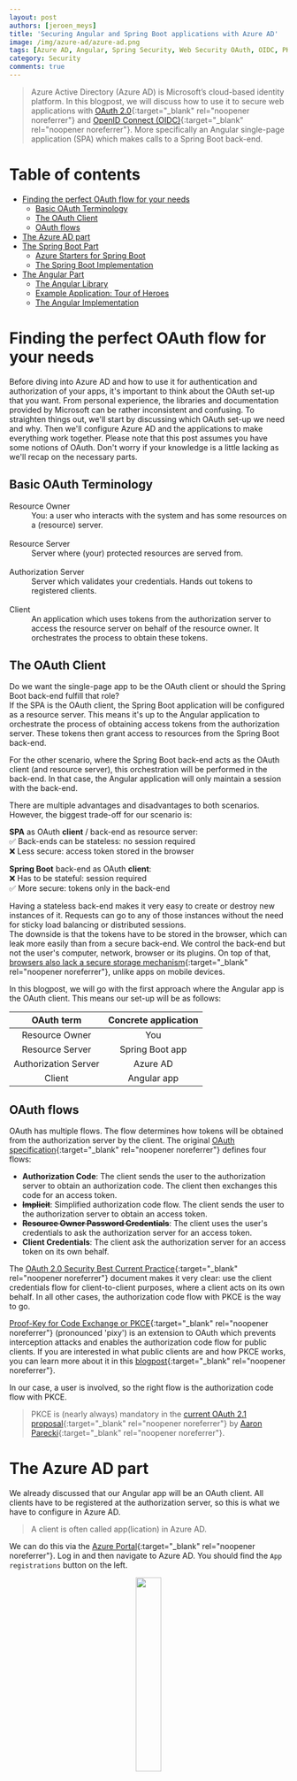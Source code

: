 ```yaml
---
layout: post
authors: [jeroen_meys]
title: 'Securing Angular and Spring Boot applications with Azure AD'
image: /img/azure-ad/azure-ad.png
tags: [Azure AD, Angular, Spring Security, Web Security OAuth, OIDC, PKCE]
category: Security
comments: true
---
```


> Azure Active Directory (Azure AD) is Microsoft’s cloud-based identity platform.
> In this blogpost, we will discuss how to use it to secure web applications with [OAuth 2.0](https://oauth.net/2/){:target="_blank" rel="noopener noreferrer"} and [OpenID Connect (OIDC)](https://openid.net/connect/){:target="_blank" rel="noopener noreferrer"}.
> More specifically an Angular single-page application (SPA) which makes calls to a Spring Boot back-end.

# Table of contents
* [Finding the perfect OAuth flow for your needs](#finding-the-perfect-oauth-flow-for-your-needs)
  * [Basic OAuth Terminology](#basic-oauth-terminology)
  * [The OAuth Client](#the-oauth-client)
  * [OAuth flows](#oauth-flows)
* [The Azure AD part](#the-azure-ad-part)
* [The Spring Boot Part](#the-spring-boot-part)
  * [Azure Starters for Spring Boot](#azure-starters-for-spring-boot)
  * [The Spring Boot Implementation](#the-spring-boot-implementation)
* [The Angular Part](#the-angular-part)
  * [The Angular Library](#the-angular-library)
  * [Example Application: Tour of Heroes](#example-application-tour-of-heroes)
  * [The Angular Implementation](#the-angular-implementation)

# Finding the perfect OAuth flow for your needs

Before diving into Azure AD and how to use it for authentication and authorization of your apps, it's important to think about the OAuth set-up that you want.
From personal experience, the libraries and documentation provided by Microsoft can be rather inconsistent and confusing. 
To straighten things out, we'll start by discussing which OAuth set-up we need and why.
Then we'll configure Azure AD and the applications to make everything work together.
Please note that this post assumes you have some notions of OAuth. 
Don't worry if your knowledge is a little lacking as we'll recap on the necessary parts.

## Basic OAuth Terminology

<dl>
    <dt>Resource Owner</dt>
    <dd>You: a user who interacts with the system and has some resources on a (resource) server.</dd><br>
    <dt>Resource Server</dt>
    <dd>Server where (your) protected resources are served from.</dd><br>
    <dt>Authorization Server</dt>
    <dd>Server which validates your credentials. Hands out tokens to registered clients.</dd><br>
    <dt>Client</dt>
    <dd>
    An application which uses tokens from the authorization server to access the resource server on behalf of the resource owner.
    It orchestrates the process to obtain these tokens.
    </dd>
</dl>

## The OAuth Client

Do we want the single-page app to be the OAuth client or should the Spring Boot back-end fulfill that role?  
If the SPA is the OAuth client, the Spring Boot application will be configured as a resource server.
This means it's up to the Angular application to orchestrate the process of obtaining access tokens from the authorization server. 
These tokens then grant access to resources from the Spring Boot back-end. 

For the other scenario, where the Spring Boot back-end acts as the OAuth client (and resource server), this orchestration will be performed in the back-end. 
In that case, the Angular application will only maintain a session with the back-end.

There are multiple advantages and disadvantages to both scenarios.
However, the biggest trade-off for our scenario is:

<b>SPA</b> as OAuth <b>client</b> / back-end as resource server:  
✅ Back-ends can be stateless: no session required  
❌ Less secure: access token stored in the browser  

<b>Spring Boot</b> back-end as OAuth <b>client</b>:  
❌ Has to be stateful: session required  
✅ More secure: tokens only in the back-end  

Having a stateless back-end makes it very easy to create or destroy new instances of it. 
Requests can go to any of those instances without the need for sticky load balancing or distributed sessions.  
The downside is that the tokens have to be stored in the browser, which can leak more easily than from a secure back-end. 
We control the back-end but not the user's computer, network, browser or its plugins. 
On top of that, [browsers also lack a secure storage mechanism](https://auth0.com/docs/tokens/token-storage){:target="_blank" rel="noopener noreferrer"}, unlike apps on mobile devices.

In this blogpost, we will go with the first approach where the Angular app is the OAuth client.
This means our set-up will be as follows:

| OAuth term | Concrete application |
| :--------: | :------------------: |
| Resource Owner | You |
| Resource Server | Spring Boot app |
| Authorization Server | Azure AD   |
| Client | Angular app |

## OAuth flows

OAuth has multiple flows.
The flow determines how tokens will be obtained from the authorization server by the client.
The original [OAuth specification](https://tools.ietf.org/html/rfc6749){:target="_blank" rel="noopener noreferrer"} defines four flows:
* <b>Authorization Code</b>: The client sends the user to the authorization server to obtain an authorization code. The client then exchanges this code for an access token.
* <b>~~Implicit~~</b>: Simplified authorization code flow. The client sends the user to the authorization server to obtain an access token. 
* <b>~~Resource Owner Password Credentials~~</b>: The client uses the user's credentials to ask the authorization server for an access token.
* <b>Client Credentials</b>: The client ask the authorization server for an access token on its own behalf.

The [OAuth 2.0 Security Best Current Practice](https://www.ietf.org/id/draft-ietf-oauth-security-topics-15.html){:target="_blank" rel="noopener noreferrer"} document makes it very clear: use the client credentials flow for client-to-client purposes, where a client acts on its own behalf.
In all other cases, the authorization code flow with PKCE is the way to go.  

[Proof-Key for Code Exchange or PKCE](https://tools.ietf.org/html/rfc7636){:target="_blank" rel="noopener noreferrer"} (pronounced 'pixy') is an extension to OAuth which prevents interception attacks and enables the authorization code flow for public clients. 
If you are interested in what public clients are and how PKCE works, you can learn more about it in this [blogpost](https://ordina-jworks.github.io/security/2019/08/22/Securing-Web-Applications-With-Keycloak.html){:target="_blank" rel="noopener noreferrer"}.

In our case, a user is involved, so the right flow is the authorization code flow with PKCE.

> PKCE is (nearly always) mandatory in the [current OAuth 2.1 proposal](https://tools.ietf.org/html/draft-parecki-oauth-v2-1-03#section-9.8){:target="_blank" rel="noopener noreferrer"} by [Aaron Parecki](https://aaronparecki.com/){:target="_blank" rel="noopener noreferrer"}.

# The Azure AD part

We already discussed that our Angular app will be an OAuth client.
All clients have to be registered at the authorization server, so this is what we have to configure in Azure AD.

> A client is often called app(lication) in Azure AD.

We can do this via the [Azure Portal](https://portal.azure.com/){:target="_blank" rel="noopener noreferrer"}.
Log in and then navigate to Azure AD.
You should find the `App registrations` button on the left.

<div style="text-align: center;" >
  <img class="image fit-contain" src="{{ '/img/azure-ad/app-registration.png' | prepend: site.baseurl }}" alt="" width="30%" />
</div>

Click `New registration` and fill in the form:

<div style="text-align: center;" >
  <img class="image fit-contain" src="{{ '/img/azure-ad/app-registration2.png' | prepend: site.baseurl }}" alt="" width="70%" />
</div>

Pick a name that's appropriate for your client. 
We can also set up the redirect URI here. 
This is the URI where the user will be redirected to after logging in on the authorization server. 
It's important that this matches the URL in our Angular configuration later. 
The supported account types option depends on who should be able to log in to your app.

Notice how we don't need to configure a client secret? 
Single-page apps can't keep secrets hidden very well, which is why they have to be a public client. 
The authorization code flow used to be for confidential clients only, which use a secret or certificate to authenticate with the authorization server.  
PKCE is what makes the authorization code flow possible for these kinds of clients. 

Wait.. That's it?  
Yes.
Well, kind of.
Later on, we will have to make an adjustment, so don't close the portal just yet.
Once the client has been registered, we also need the client id and tenant id values for our application configuration.
I've changed mine to `<<<client_id>>>` and `<<<tenant_id>>>` for demonstration purposes, so don't forget to change these values to yours in the configuration examples.  

<div style="text-align: center;" >
  <img class="image fit-contain" src="{{ '/img/azure-ad/app-registration3.png' | prepend: site.baseurl }}" alt="" width="90%" />
</div>

# The Spring Boot Part

Our [example Spring Boot application](https://github.com/jmeys/azure-ad-demo-backend){:target="_blank" rel="noopener noreferrer"} is a small API which serves some resources for the Angular application which we'll discuss further down.  
This is probably the easiest part to arrange, but also where I see most people get really confused.

## Azure Starters for Spring Boot

If you want to set up the Spring Boot application as an OAuth client, you could use the Azure Active Directory starter from the [Spring Initializr](https://start.spring.io/){:target="_blank" rel="noopener noreferrer"}.
It's relatively hassle-free, given that you adjust some things left and right.  
However, we want to set up our Spring Boot application as a resource server (rather than an OAuth client). 
For this, we will only use the `spring-boot-starter-oauth2-resource-server` dependency from Spring itself.
This further limits our dependencies on the Microsoft libraries. 

## The Spring Boot Implementation

We start by adding some extra libraries to the existing application.
Note that there are no versions defined as these should come from the Bill Of Materials (BOM).

```gradle
// build.gradle
dependencies {
	...
	implementation 'org.springframework.boot:spring-boot-starter-oauth2-resource-server'
	implementation 'org.springframework.security:spring-security-oauth2-jose'
}
```

or if you prefer Maven:

```xml
<dependencies>
    ...
    <dependency>
      <groupId>org.springframework.boot</groupId>
      <artifactId>spring-boot-starter-oauth2-resource-server</artifactId>
    </dependency>
    <dependency>
      <groupId>org.springframework.security</groupId>
      <artifactId>spring-security-oauth2-jose</artifactId>
    </dependency>
</dependencies>
```

We can now set up the authorization part: who has access to what.  

```java
import org.springframework.context.annotation.Configuration;
import org.springframework.security.config.annotation.web.builders.HttpSecurity;
import org.springframework.security.config.annotation.web.configuration.WebSecurityConfigurerAdapter;

@Configuration
public class SecurityConfig extends WebSecurityConfigurerAdapter {

    @Override
    protected void configure(HttpSecurity http) throws Exception {
        http.cors().and() // (1)
            .authorizeRequests().anyRequest().authenticated() // (2)
            .and()
            .oauth2ResourceServer().jwt(); // (3)
    }
}
```

There is a lot happening in a few lines here.
Let's break it down:
1. `http.cors()` allows [Cross-Origin Resource Sharing (CORS)](https://developer.mozilla.org/en-US/docs/Web/HTTP/CORS){:target="_blank" rel="noopener noreferrer"} [preflight checks](https://developer.mozilla.org/en-US/docs/Web/HTTP/CORS#Preflighted_requests){:target="_blank" rel="noopener noreferrer"} to succeed.
2. We want all requests to the application to require authentication. If no authentication is provided, a 401 status will be returned.
Note that this is different if you configure the Spring Boot application as an OAuth client. In that case, the caller would be redirected to the login page.
3. Here we tell the application to behave as a resource server. Authentication should be provided via JWT access tokens.
To learn more about JWT tokens, you can check out my other [blogpost about OAuth](https://ordina-jworks.github.io/security/2019/08/22/Securing-Web-Applications-With-Keycloak.html){:target="_blank" rel="noopener noreferrer"}.

Our JWT access tokens are signed by Azure AD and our application should check if their signature is correct.
Azure AD has an endpoint with the public key to do so, which we have to configure in our application.
A first option is to configure the issuer URI so that it can find the correct endpoint in the discovery document.
The discovery document is a convenience endpoint where a lot of the client configuration can be found, including the web keys endpoint.

> You can find the discovery document by appending `.well-known/openid-configuration` to the issuer URI.

```
# application.properties
spring.security.oauth2.resourceserver.jwt.issuer-uri=https://sts.windows.net/<<<tenant_id>>>/
```

Alternatively, we can search the keys endpoint ourselves in the discovery document and then provide this JSON web key (JWK) endpoint straight away:

```
# application.properties
spring.security.oauth2.resourceserver.jwt.jwk-set-uri=https://login.windows.net/common/discovery/keys
```

In a real production configuration, I personally prefer to use the issuer URI as it offers most configuration via a single configuration property.
This will issue a network call to the discovery document when the application starts, so when testing in an environment where Azure AD is not reachable, this will cause the application to crash.
This is where the JWK URI can save the day.

# The Angular Part

When we now browse to any back-end endpoint, we receive: HTTP 401 Unauthorized.  
Let's fix this in our [example Angular application](https://github.com/jmeys/azure-ad-demo-frontend){:target="_blank" rel="noopener noreferrer"}.

## The Angular Library

Azure AD has quickstart guides for different kinds of applications. 
For Angular, however, the [msal-angular library](https://www.npmjs.com/package/@azure/msal-angular){:target="_blank" rel="noopener noreferrer"} currently only supports the implicit flow.
Since the current best practices draft strongly discourages the implicit flow in favour of the authorization code flow with PKCE, we will look for an alternative.

> The Microsoft Authentication Library for JavaScript (MSAL) should have support for PKCE soon, but at the time of writing, this feature was still in alpha.

Even when there will be Microsoft libraries that can solve this problem, I try to stay vendor-neutral whenever possible.
This makes it relatively easy to switch from one OAuth provider to another one like [Auth0](https://auth0.com/){:target="_blank" rel="noopener noreferrer"}, [AWS Cognito](https://aws.amazon.com/cognito/){:target="_blank" rel="noopener noreferrer"}, [Okta](https://www.okta.com/){:target="_blank" rel="noopener noreferrer"}, [Keycloak](https://www.keycloak.org/){:target="_blank" rel="noopener noreferrer"}, ...
The only downside is that vendor-specific features will not be available.
An example of this is the [On-Behalf-Of flow (OBO)](https://docs.microsoft.com/en-us/azure/active-directory/develop/v2-oauth2-on-behalf-of-flow){:target="_blank" rel="noopener noreferrer"}, which is only supported by the Microsoft libraries.

Since OAuth and OIDC are standards, we should be able to use any (certified) library which supports these.
I say "should", as the specifications left a lot of room for tinkering and additions. 
This will become clear during the implementation.

My favourite go-to library is [angular-oauth2-oidc](https://github.com/manfredsteyer/angular-oauth2-oidc){:target="_blank" rel="noopener noreferrer"} by Manfred Steyer. 
This is also the one we'll use in this example.

> Alternatively, you can use the [msal-angular library](https://www.npmjs.com/package/@azure/msal-angular){:target="_blank" rel="noopener noreferrer"} if you are fine with the implicit flow for now.

## Example Application: Tour of Heroes

As an example of an Angular application, we will use the [Tour of Heroes](https://angular.io/tutorial){:target="_blank" rel="noopener noreferrer"} Angular tutorial application. 
Feel free to use your own application as there should not be too many differences.

Because the Tour of Heroes application uses an in-memory API instead of a Spring Boot application, we should change this in the code.
Of course, if you are using your own application or checked out [the code from the repository](https://github.com/jmeys/azure-ad-demo-frontend){:target="_blank" rel="noopener noreferrer"}, you can skip this step.

```typescript
// app.module.ts

// REMOVE this part:

// The HttpclientInMemoryWebApiModule module intercepts HTTP requests
// and returns simulated server responses.
// Remove it when a real server is ready to receive requests.
HttpclientInMemoryWebApiModule.forRoot(
  InMemoryDataService, { dataEncapsulation: false }
)

```

and also change the url in the `HeroService`:

```typescript
// hero.service.ts

private heroesUrl = 'http://localhost:8080/api/heroes';
```

Now we're all set to go.

## The Angular Implementation

We start by installing the `angular-auth2-oidc` library:

```bash
npm i angular-oauth2-oidc --save
```

Next, we import the `OAuthModule` module:

```typescript
// app.module.ts
import { HttpclientModule } from '@angular/common/http';
import { OAuthModule } from 'angular-oauth2-oidc';
// etc.

imports: [
	// etc.
    HttpclientModule,
	OAuthModule.forRoot({
      resourceServer: {
        allowedUrls: ['http://localhost:8080/api'],
        sendAccessToken: true
      }
    }),
]
```

This is also where we define which APIs need the access token. 
In our case, this will be a Spring Boot application that's running on port 8080 and will serve from `/api`.

Next up is the OAuth configuration.

```typescript
// auth.config.ts
import { AuthConfig } from 'angular-oauth2-oidc';

export const authConfig: AuthConfig = {
    issuer: 'https://login.microsoftonline.com/<<<tenant_id>>>/v2.0',
    redirectUri: window.location.origin + '/dashboard',
    clientId: '<<<client_id>>>',
    responseType: 'code',
    strictDiscoveryDocumentValidation: false,
    scope: 'openid api://<<<client_id>>>/app',
}
```

The `issuer`, `redirectUri`, `clientId` and `responseType` are pretty straightforward. 
All you need to do is to fill in the placeholder with the values from Azure AD. 
You can copy the values from the overview of the app in the Azure Portal.

<div style="text-align: center;" >
  <img class="image fit-contain" src="{{ '/img/azure-ad/app-values.png' | prepend: site.baseurl }}" alt="" width="60%" />
</div>

This is where we need to tweak some configuration settings for the library to work with Azure AD.
`strictDiscoveryDocumentValidation` needs to be disabled due to the fact that not all URLs in the discovery document start with the issuer URL. 
This makes strict parsing fail, so we disable it.
 
> Strict discovery document validation is a best practice which protects against a threat where an attacker manages to fake the discovery document.

You might also have noticed the weird looking `api://<<<client_id>>>/app` value in the list of scopes. 
The reason why we do this is explained very well in this [Medium blogpost](https://medium.com/@abhinavsonkar/making-azure-ad-oidc-compliant-5734b70c43ff){:target="_blank" rel="noopener noreferrer"} but boils down to the fact Azure AD uses a nonce in a special way in its JWT header.
This breaks the standard JWT validation.
If we include an application specific scope here, this will no longer be the case. 
Our Angular application won't actually care for this as it just passes access tokens to the Spring Boot back-end.
The validation there will fail, resulting in a 401: Unauthorized. 
You can define this scope in the Azure Portal, under `Expose an API` > `Add a scope`.

<div style="text-align: center;" >
  <img class="image fit-contain" src="{{ '/img/azure-ad/add-scope.png' | prepend: site.baseurl }}" alt="" width="60%" />
</div>

> This application-specific scope can have any name, so it doesn't have to be `app`. 
> Just make sure you use the same scope in the application as the one you defined in the Azure Portal.

Another requested scope we configure is `openid`.
This indicates that we also want to log in the user.
We will not only receive an access token to contact the back-end API, but also an id token with information about the logged-in user.

> Azure AD will serve an id token, regardless of the open-id scope. But we include it anyway to respect the [specification](https://openid.net/specs/openid-connect-core-1_0.html){:target="_blank" rel="noopener noreferrer"}.

The next step is to trigger the login when a user has not logged in yet:

```typescript
// app.component.ts
constructor(private oauthService: OAuthService) {
    this.oauthService.configure(authCodeFlowConfig); // (1)
    this.oauthService.loadDiscoveryDocumentAndLogin(); // (2)

    this.oauthService.set-upAutomaticSilentRefresh(); // (3)
}
```

1. We set up the OAuthService with the configuration from the previous step.
This makes sure it uses the authorization code flow + PKCE with the correct parameters.  
2. The discovery document will be loaded, which is the issuer URI plus the `.well-known/openid-configuration` suffix and then start the login process.  
3. As access tokens have a short lifespan, we want them to be automatically refreshed in the background.

We can now try out the application and should be redirected to the Microsoft login page.  
After logging in, when we browse to the heroes page, we can see the 401 is gone, and the heroes are fetched again. 

Implement these steps or download the [final front-end](https://github.com/jmeys/azure-ad-demo-frontend/tree/final){:target="_blank" rel="noopener noreferrer"} and [back-end](https://github.com/jmeys/azure-ad-demo-backend/tree/final){:target="_blank" rel="noopener noreferrer"} code from Github to try it out.
